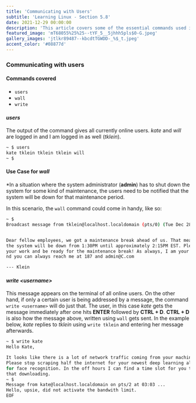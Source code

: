 ```yaml
---
title: 'Communicating with Users'
subtitle: 'Learning Linux - Section 5.8'
date: 2021-12-29 00:00:00
description: 'This article covers some of the essential commands used in any Linux distribution. Vim text editor was used and CentOS 7 was the OS used in this series. It was setup as command line only virtual machine and accessed through ssh. There are 8 Sections in total.'
featured_image: 'mT68055%25%25--tYF_5__5jhhh5pls$0-G.jpeg'
gallery_images: 'jtlkr89487--kbcdtTGWDD-_%$_t.jpeg'
accent_color: '#08877d'
---
```


### Communicating with users

#### Commands covered

- `users`
- `wall`
- `write`

#### *users*

The output of the command gives all currently online users. *kate* and *will* are logged in
and I am logged in as well (*tklein*).


```bash
~ $ users
kate tklein tklein tklein will
~ $ 
```


#### Use Case for *wall*

*In a situation where the system administrator (**admin**) has to shut down the system for some kind 
of maintenance, the users need to be notified that the system will be down for that maintenance period.

In this scenario, the `wall` command could come in handy, like so:


```bash
~ $ 
Broadcast message from tklein@localhost.localdomain (pts/0) (Tue Dec 28 02:53:50 2021):


Dear fellow employees, we got a maintenance break ahead of us. That means that 
the system will be down from 1:30PM until approximately 2:15PM EST. Please save
your work and be ready for the maintenance break! As always, I am your admin a
nd you can always reach me at 187 and admin@C.com

--- Klein
```


#### *write \<username\>*

This message appears on the terminal of all online users. On the other hand, if only a 
certain user is being addressed by a message, the command `write <username>` will do just that.
The user, in this case *kate* gets the message immediately after one hits 
**ENTER** followed by **CTRL + D**. **CTRL + D** is also how the message above, written using `wall`
gets sent. In the example below, *kate* replies to *tklein* using `write tklein` and entering her message afterwards.


```bash
~ $ write kate
Hello Kate, 

It looks like there is a lot of network traffic coming from your machine. 
Please stop scraping half the internet for your newest deep learning algorithm 
for face recognition. In the off hours I can find a time slot for you to do all 
that downloading. 
~ $ 
Message from kate@localhost.localdomain on pts/2 at 03:03 ...
Hello, upsie, did not activate the bandwith limit.
EOF
```
